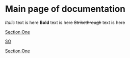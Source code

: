 # Main page of documentation

*Italic* text is here
**Bold** text is here
~~Strikethrough~~ text is here



[Section One](section1.md)


[SO](section1.md)


[Section One](section1.md)
